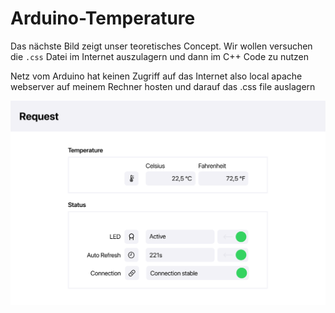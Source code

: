 # Arduino-Temperature

Das nächste Bild zeigt unser teoretisches Concept. Wir wollen versuchen die ```.css``` Datei im Internet auszulagern und dann im C++ Code zu nutzen

Netz vom Arduino hat keinen Zugriff auf das Internet also local apache webserver auf meinem Rechner hosten und darauf das .css file auslagern

<img src="https://github.com/Krosko/Arduino-Temperature/blob/main/Concept.png" alt="Image">
